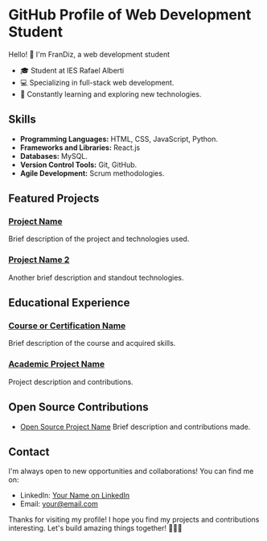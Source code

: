 # GitHub Profile of Web Development Student

Hello! 👋 I'm FranDiz, a web development student

- 🎓 Student at IES Rafael Alberti
- 💻 Specializing in full-stack web development.
- 🚀 Constantly learning and exploring new technologies.

## Skills

- **Programming Languages:** HTML, CSS, JavaScript, Python.
- **Frameworks and Libraries:** React.js
- **Databases:** MySQL.
- **Version Control Tools:** Git, GitHub.
- **Agile Development:** Scrum methodologies.

## Featured Projects

### [Project Name](project_link)
Brief description of the project and technologies used.

### [Project Name 2](project_link_2)
Another brief description and standout technologies.

## Educational Experience

### [Course or Certification Name](course_link)
Brief description of the course and acquired skills.

### [Academic Project Name](academic_project_link)
Project description and contributions.

## Open Source Contributions

- [Open Source Project Name](open_source_project_link)
Brief description and contributions made.

## Contact

I'm always open to new opportunities and collaborations! You can find me on:

- LinkedIn: [Your Name on LinkedIn](linkedin_link)
- Email: [your@email.com](mailto:your@email.com)

Thanks for visiting my profile! I hope you find my projects and contributions interesting. Let's build amazing things together! 👨‍💻🚀
